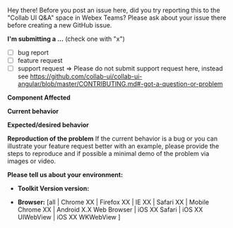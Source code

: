 Hey there! Before you post an issue here, did you try reporting this to the "Collab UI Q&A" space in Webex Teams? Please ask about your issue there before creating a new GitHub issue.

**I'm submitting a ...**  (check one with "x")

- [ ] bug report
- [ ] feature request
- [ ] support request => Please do not submit support request here, instead see https://github.com/collab-ui/collab-ui-angular/blob/master/CONTRIBUTING.md#-got-a-question-or-problem

**Component Affected**


**Current behavior**


**Expected/desired behavior**


**Reproduction of the problem**
If the current behavior is a bug or you can illustrate your feature request better with an example, please provide the steps to reproduce and if possible a minimal demo of the problem via images or video.


**Please tell us about your environment:**

* **Toolkit Version version:**

* **Browser:** [all | Chrome XX | Firefox XX | IE XX | Safari XX | Mobile Chrome XX | Android X.X Web Browser | iOS XX Safari | iOS XX UIWebView | iOS XX WKWebView ]
